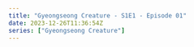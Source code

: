 ```yaml
---
title: "Gyeongseong Creature - S1E1 - Episode 01"
date: 2023-12-26T11:36:54Z
series: ["Gyeongseong Creature"]
---
```



<mux-player stream-type="on-demand"
  src="https://kp3d-my.sharepoint.com/personal/ryoo_kp3d_onmicrosoft_com/_layouts/15/download.aspx?share=EcKsBO_0PI1KqgY2vorin0gBLdZ1aB_I-GhI6yYrTt2YEQ" prefer-playback="mse" controls>
  </mux-player>
  
  
  <script src="https://cdn.jsdelivr.net/npm/@mux/mux-player"></script>
  
 <script type="application/ld+json">
 {
  "@context": "https://schema.org/",
  "@type": "VideoObject",
  "name": "Gyeongseong Creature - S1E1 - Episode 01",
  "contentUrl": "https://stream.mux.com/hts9GFDOnMktfCaQWQ4K5sCy00lQqpywlXOczZnl3nNU.m3u8",
  "thumbnailUrl": "https://www.themoviedb.org/t/p/original/aGuBIB79vDDQKcsQUIF5fa5P07b.jpg?width=314&fit_mode=preserve&time=25",
  "uploadDate": "2023-12-26T11:36:54Z",
}

</script>